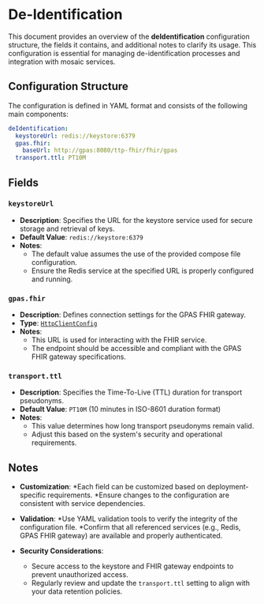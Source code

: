 # De-Identification <Badge type="tip" text="Trust Center Agent" />

This document provides an overview of the **deIdentification** configuration structure, the fields
it contains, and additional notes to clarify its usage. This configuration is essential for managing
de-identification processes and integration with mosaic services.

## Configuration Structure

The configuration is defined in YAML format and consists of the following main components:

```yaml
deIdentification:
  keystoreUrl: redis://keystore:6379
  gpas.fhir:
    baseUrl: http://gpas:8080/ttp-fhir/fhir/gpas
  transport.ttl: PT10M
```

## Fields

### `keystoreUrl`

* **Description**: Specifies the URL for the keystore service used for secure storage and retrieval
  of keys.
* **Default Value**: `redis://keystore:6379`
* **Notes**:
  * The default value assumes the use of the provided compose file configuration.
  * Ensure the Redis service at the specified URL is properly configured and running.

### `gpas.fhir`

* **Description**: Defines connection settings for the GPAS FHIR gateway.
* **Type**: [`HttpClientConfig`](../types/HttpClientConfig)
* **Notes**:
  * This URL is used for interacting with the FHIR service.
  * The endpoint should be accessible and compliant with the GPAS FHIR gateway specifications.

### `transport.ttl`

* **Description**: Specifies the Time-To-Live (TTL) duration for transport pseudonyms.
* **Default Value**: `PT10M` (10 minutes in ISO-8601 duration format)
* **Notes**:
  * This value determines how long transport pseudonyms remain valid.
  * Adjust this based on the system's security and operational requirements.

## Notes

* **Customization**:
  *Each field can be customized based on deployment-specific requirements.
  *Ensure changes to the configuration are consistent with service dependencies.

* **Validation**:
  *Use YAML validation tools to verify the integrity of the configuration file.
  *Confirm that all referenced services (e.g., Redis, GPAS FHIR gateway) are available and properly
  authenticated.

* **Security Considerations**:
  * Secure access to the keystore and FHIR gateway endpoints to prevent unauthorized access.
  * Regularly review and update the `transport.ttl` setting to align with your data retention
    policies.
